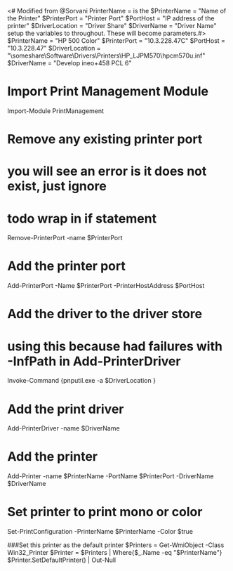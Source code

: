 <#
Modified from @Sorvani
PrinterName = is the 
$PrinterName = "Name of the Printer"
$PrinterPort = "Printer Port"
$PortHost = "IP address of the printer"
$DriverLocation = "Driver Share"
$DriverName = "Driver Name"
setup the variables to throughout. These will become parameters.#>
$PrinterName = "HP 500 Color"
$PrinterPort = "10.3.228.47C"
$PortHost = "10.3.228.47"
$DriverLocation = "\\someshare\Software\Drivers\Printers\HP_LJPM570\hpcm570u.inf"
$DriverName = "Develop ineo+458 PCL 6"


# Import Print Management Module
Import-Module PrintManagement

# Remove any existing printer port
# you will see an error is it does not exist, just ignore
# todo wrap in if statement
Remove-PrinterPort -name $PrinterPort

# Add the printer port
Add-PrinterPort -Name $PrinterPort -PrinterHostAddress $PortHost

# Add the driver to the driver store
# using this because had failures with -InfPath in Add-PrinterDriver
Invoke-Command {pnputil.exe -a $DriverLocation }

# Add the print driver 
 Add-PrinterDriver -name $DriverName

# Add the printer
Add-Printer -name $PrinterName -PortName $PrinterPort -DriverName $DriverName

# Set printer to print mono or color
Set-PrintConfiguration -PrinterName $PrinterName -Color $true

###Set this printer as the default printer
$Printers = Get-WmiObject -Class Win32_Printer
$Printer = $Printers | Where{$_.Name -eq "$PrinterName"} 
$Printer.SetDefaultPrinter() | Out-Null
